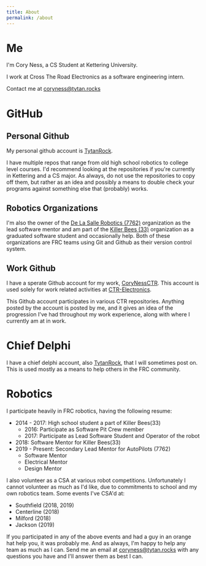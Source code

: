 ```yaml
---
title: About 
permalink: /about
---
```

# Me
I'm Cory Ness, a CS Student at Kettering University.

I work at Cross The Road Electronics as a software engineering intern.

Contact me at coryness@tytan.rocks

# GitHub

## Personal Github
My personal github account is [TytanRock](https://github.com/TytanRock).

I have multiple repos that range from old high school robotics to college level courses.
I'd recommend looking at the repositories if you're currently in Kettering and a CS major.
As always, do not use the repositories to copy off them, but rather as an idea and possibly a means to double check your programs against something else that (probably) works.

## Robotics Organizations
I'm also the owner of the [De La Salle Robotics (7762)](https://github.com/De-La-Salle-Robotics) organization as the lead software mentor and am part of the [Killer Bees (33)](https://github.com/FRC33) organization as a graduated software student and occasionally help.
Both of these organizations are FRC teams using Git and Github as their version control system.

## Work Github
I have a sperate Github account for my work, [CoryNessCTR](https://github.com/CoryNessCTR).
This account is used solely for work related activities at [CTR-Electronics](http://www.ctr-electronics.com/).

This Github account participates in various CTR repositories.
Anything posted by the account is posted by me, and it gives an idea of the progression I've had throughout my work experience, along with where I currently am at in work.

# Chief Delphi
I have a chief delphi account, also [TytanRock](https://www.chiefdelphi.com/u/TytanRock/), that I will sometimes post on.
This is used mostly as a means to help others in the FRC community.

# Robotics
I participate heavily in FRC robotics, having the following resume:
 - 2014 - 2017: High school student a part of Killer Bees(33)
   - 2016: Participate as Software Pit Crew member
   - 2017: Participate as Lead Software Student and Operator of the robot
 - 2018: Software Mentor for Killer Bees(33)
 - 2019 - Present: Secondary Lead Mentor for AutoPilots (7762)
   - Software Mentor
   - Electrical Mentor
   - Design Mentor

I also volunteer as a CSA at various robot competitions. 
Unfortunately I cannot volunteer as much as I'd like, due to commitments to school and my own robotics team.
Some events I've CSA'd at:
 - Southfield (2018, 2019)
 - Centerline (2018)
 - Milford (2018)
 - Jackson (2019)

If you participated in any of the above events and had a guy in an orange hat help you, it was probably me.
And as always, I'm happy to help any team as much as I can. Send me an email at coryness@tytan.rocks with any questions you have and I'll answer them as best I can.

